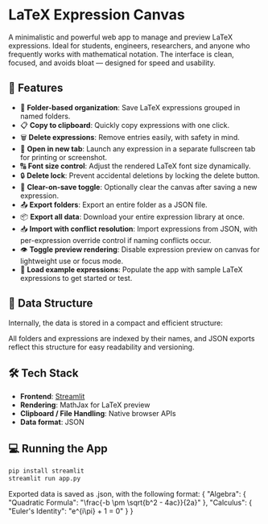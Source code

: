 # LaTeX Expression Canvas

A minimalistic and powerful web app to manage and preview LaTeX expressions. Ideal for students, engineers, researchers, and anyone who frequently works with mathematical notation. The interface is clean, focused, and avoids bloat — designed for speed and usability.

## 🚀 Features

- 📁 **Folder-based organization**: Save LaTeX expressions grouped in named folders.
- 📋 **Copy to clipboard**: Quickly copy expressions with one click.
- 🗑️ **Delete expressions**: Remove entries easily, with safety in mind.
- 🧩 **Open in new tab**: Launch any expression in a separate fullscreen tab for printing or screenshot.
- 🔠 **Font size control**: Adjust the rendered LaTeX font size dynamically.
- 🔒 **Delete lock**: Prevent accidental deletions by locking the delete button.
- 🧼 **Clear-on-save toggle**: Optionally clear the canvas after saving a new expression.
- 📤 **Export folders**: Export an entire folder as a JSON file.
- 📦 **Export all data**: Download your entire expression library at once.
- 📥 **Import with conflict resolution**: Import expressions from JSON, with per-expression override control if naming conflicts occur.
- 👁️ **Toggle preview rendering**: Disable expression preview on canvas for lightweight use or focus mode.
- 🧪 **Load example expressions**: Populate the app with sample LaTeX expressions to get started or test.

## 🧠 Data Structure

Internally, the data is stored in a compact and efficient structure:

All folders and expressions are indexed by their names, and JSON exports reflect this structure for easy readability and versioning.

## 🛠️ Tech Stack

- **Frontend**: [Streamlit](https://streamlit.io/)
- **Rendering**: MathJax for LaTeX preview
- **Clipboard / File Handling**: Native browser APIs
- **Data format**: JSON

## 💻 Running the App

```bash
pip install streamlit
streamlit run app.py
```

Exported data is saved as .json, with the following format:
{
  "Algebra": {
    "Quadratic Formula": "\\frac{-b \\pm \\sqrt{b^2 - 4ac}}{2a}"
  },
  "Calculus": {
    "Euler's Identity": "e^{i\\pi} + 1 = 0"
  }
}
